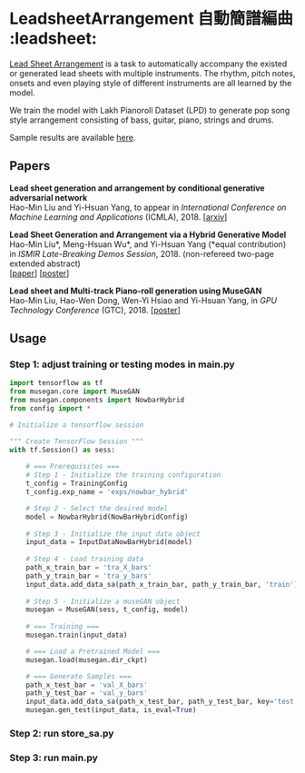 # LeadsheetArrangement 自動簡譜編曲 :leadsheet:
[Lead Sheet Arrangement](https://liuhaumin.github.io/LeadsheetArrangement/) is a task to automatically accompany the existed or generated lead sheets with multiple instruments. The rhythm, pitch notes, onsets and even playing style of different instruments are all learned by the model. 

We train the model with Lakh Pianoroll Dataset (LPD) to generate pop song style arrangement consisting of bass, guitar, piano, strings and drums.

Sample results are available
[here](https://liuhaumin.github.io/LeadsheetArrangement/results).

## Papers

__Lead sheet generation and arrangement by conditional generative adversarial network__<br>
Hao-Min Liu and Yi-Hsuan Yang,
to appear in *International Conference on Machine Learning and Applications* (ICMLA), 2018.
[[arxiv](https://arxiv.org/abs/1807.11161)]

__Lead Sheet Generation and Arrangement via a Hybrid Generative Model__<br>
Hao-Min Liu\*, Meng-Hsuan Wu\*, and Yi-Hsuan Yang
(\*equal contribution)<br>
in _ISMIR Late-Breaking Demos Session_, 2018.
(non-refereed two-page extended abstract)<br>
[[paper](https://liuhaumin.github.io/LeadsheetArrangement/pdf/ismir2018leadsheetarrangement.pdf)]
[[poster](https://liuhaumin.github.io/LeadsheetArrangement/pdf/ismir-lbd-poster_A0_final.pdf)]

__Lead sheet and Multi-track Piano-roll generation using MuseGAN__<br>
Hao-Min Liu, Hao-Wen Dong, Wen-Yi Hsiao and Yi-Hsuan Yang,
in *GPU Technology Conference* (GTC), 2018.
[[poster](https://liuhaumin.github.io/LeadsheetArrangement/pdf/GTC_poster_HaoMin.pdf)]

## Usage
### Step 1: adjust training or testing modes in main.py
```python
import tensorflow as tf
from musegan.core import MuseGAN
from musegan.components import NowbarHybrid
from config import *

# Initialize a tensorflow session

""" Create TensorFlow Session """
with tf.Session() as sess:
    
    # === Prerequisites ===
    # Step 1 - Initialize the training configuration        
    t_config = TrainingConfig
    t_config.exp_name = 'exps/nowbar_hybrid'        

    # Step 2 - Select the desired model
    model = NowbarHybrid(NowBarHybridConfig)
    
    # Step 3 - Initialize the input data object
    input_data = InputDataNowBarHybrid(model)
    
    # Step 4 - Load training data
    path_x_train_bar = 'tra_X_bars'
    path_y_train_bar = 'tra_y_bars'
    input_data.add_data_sa(path_x_train_bar, path_y_train_bar, 'train') # x: input, y: conditional feature
    
    # Step 5 - Initialize a museGAN object
    musegan = MuseGAN(sess, t_config, model)
    
    # === Training ===
    musegan.train(input_data)

    # === Load a Pretrained Model ===
    musegan.load(musegan.dir_ckpt)

    # === Generate Samples ===
    path_x_test_bar = 'val_X_bars'
    path_y_test_bar = 'val_y_bars'
    input_data.add_data_sa(path_x_test_bar, path_y_test_bar, key='test')
    musegan.gen_test(input_data, is_eval=True)

```
### Step 2: run store_sa.py
### Step 3: run main.py
